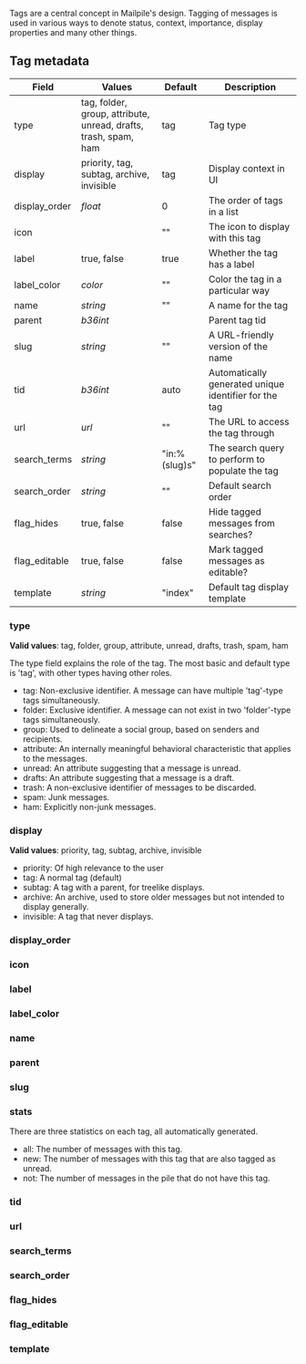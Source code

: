 Tags are a central concept in Mailpile's design. Tagging of messages is used in various ways to denote status, context, importance, display properties and many other things.

## Tag metadata

| Field         | Values           | Default | Description                                               |
| ------------- | ---------------- | ------- | --------------------------------------------------------- |
| type          | tag, folder, group, attribute, unread, drafts, trash, spam, ham | tag | Tag type       |
| display       | priority, tag, subtag, archive, invisible  | tag     | Display context in UI           |
| display_order | _float_          | 0       | The order of tags in a list                               |
| icon          |                  | ""      | The icon to display with this tag                         |
| label         | true, false      | true    | Whether the tag has a label                               |
| label_color   | _color_          | ""      | Color the tag in a particular way                         |
| name          | _string_         | ""      | A name for the tag                                        |
| parent        | _b36int_         |         | Parent tag tid                                            |
| slug          | _string_         | ""      | A URL-friendly version of the name                        |
| tid           | _b36int_         | auto    | Automatically generated unique identifier for the tag     |
| url           | _url_            | ""      | The URL to access the tag through                         |
| search_terms  | _string_         | "in:%(slug)s" | The search query to perform to populate the tag            |
| search_order  | _string_         | ""      | Default search order                                      |
| flag_hides    | true, false      | false   | Hide tagged messages from searches?                       |
| flag_editable | true, false      | false   | Mark tagged messages as editable?                         |
| template      | _string_         | "index" | Default tag display template                              |


### type
**Valid values**: tag, folder, group, attribute, unread, drafts, trash, spam, ham

The type field explains the role of the tag. The most basic and default type is 'tag', with other types having other roles.

* tag: Non-exclusive identifier. A message can have multiple 'tag'-type tags simultaneously.
* folder: Exclusive identifier. A message can not exist in two 'folder'-type tags simultaneously.
* group: Used to delineate a social group, based on senders and recipients.
* attribute: An internally meaningful behavioral characteristic that applies to the messages.
* unread: An attribute suggesting that a message is unread.
* drafts: An attribute suggesting that a message is a draft.
* trash: A non-exclusive identifier of messages to be discarded.
* spam: Junk messages.
* ham: Explicitly non-junk messages.

### display
**Valid values**: priority, tag, subtag, archive, invisible

* priority: Of high relevance to the user
* tag: A normal tag (default)
* subtag: A tag with a parent, for treelike displays.
* archive: An archive, used to store older messages but not intended to display generally.
* invisible: A tag that never displays.

### display_order
### icon
### label
### label_color
### name
### parent
### slug
### stats
There are three statistics on each tag, all automatically generated.

* all: The number of messages with this tag.
* new: The number of messages with this tag that are also tagged as unread.
* not: The number of messages in the pile that do not have this tag.

### tid
### url
### search_terms
### search_order
### flag_hides
### flag_editable
### template
